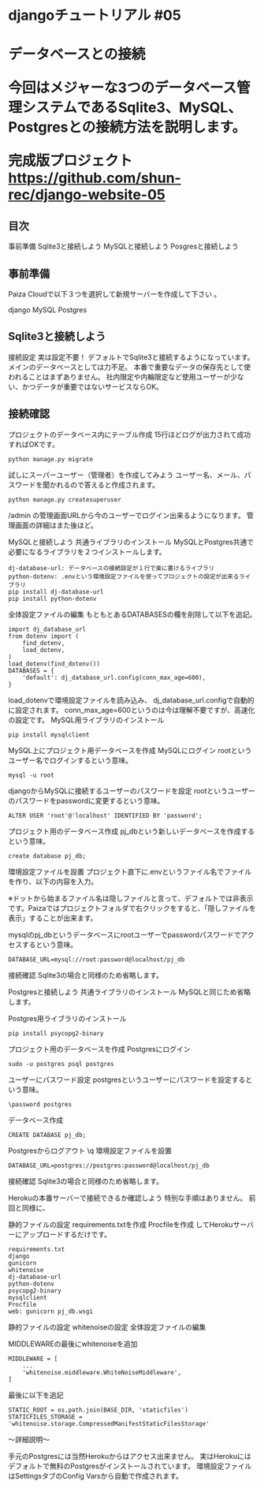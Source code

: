 <h1>djangoチュートリアル #05<h1>
データベースとの接続

今回はメジャーな3つのデータベース管理システムであるSqlite3、MySQL、Postgresとの接続方法を説明します。

完成版プロジェクト
https://github.com/shun-rec/django-website-05
  
  
<h2> 目次</h2>
事前準備
Sqlite3と接続しよう
MySQLと接続しよう
Posgresと接続しよう
  
  
<h2> 事前準備</h2>
Paiza Cloudで以下３つを選択して新規サーバーを作成して下さい 。

django
MySQL
Postgres
  

<h2>Sqlite3と接続しよう</h2>
接続設定
実は設定不要！
デフォルトでSqlite3と接続するようになっています。
メインのデータベースとしては力不足。
本番で重要なデータの保存先として使われることはまずありません。
社内限定や内輪限定など使用ユーザーが少ない、かつデータが重要ではないサービスならOK。

  <h2>接続確認</h2>
プロジェクトのデータベース内にテーブル作成
15行ほどログが出力されて成功すればOKです。

```
python manage.py migrate
```
  
試しにスーパーユーザー（管理者）を作成してみよう
ユーザー名、メール、パスワードを聞かれるので答えると作成されます。
```
python manage.py createsuperuser
```
/admin の管理画面URLから今のユーザーでログイン出来るようになります。
管理画面の詳細はまた後ほど。

MySQLと接続しよう
共通ライブラリのインストール
MySQLとPostgres共通で必要になるライブラリを２つインストールします。

```
dj-database-url: データベースの接続設定が１行で楽に書けるライブラリ
python-dotenv: .envという環境設定ファイルを使ってプロジェクトの設定が出来るライブラリ
pip install dj-database-url
pip install python-dotenv
```
全体設定ファイルの編集
もともとあるDATABASESの欄を削除して以下を追記。

```
import dj_database_url
from dotenv import (
    find_dotenv,
    load_dotenv,
)
load_dotenv(find_dotenv())
DATABASES = {
    'default': dj_database_url.config(conn_max_age=600),
}
```
load_dotenvで環境設定ファイルを読み込み、
dj_database_url.configで自動的に設定されます。
conn_max_age=600というのは今は理解不要ですが、高速化の設定です。
MySQL用ライブラリのインストール
```
pip install mysqlclient
```
MySQL上にプロジェクト用データベースを作成
MySQLにログイン
rootというユーザー名でログインするという意味。

```
mysql -u root
```
djangoからMySQLに接続するユーザーのパスワードを設定
rootというユーザーのパスワードをpasswordに変更するという意味。

```
ALTER USER 'root'@'localhost' IDENTIFIED BY 'password';
```
  
プロジェクト用のデータベース作成
pj_dbという新しいデータベースを作成するという意味。

  ```
create database pj_db;
  ```
環境設定ファイルを設置
プロジェクト直下に.envというファイル名でファイルを作り、以下の内容を入力。

※ドットから始まるファイル名は隠しファイルと言って、デフォルトでは非表示です。Paizaではプロジェクトフォルダで右クリックをすると、「隠しファイルを表示」することが出来ます。

mysqlのpj_dbというデータベースにrootユーザーでpasswordパスワードでアクセスするという意味。

  ```
DATABASE_URL=mysql://root:password@localhost/pj_db
  ```
  
接続確認
Sqlite3の場合と同様のため省略します。

Postgresと接続しよう
共通ライブラリのインストール
MySQLと同じため省略します。

Postgres用ライブラリのインストール
  ```
pip install psycopg2-binary
  ```
プロジェクト用のデータベースを作成
Postgresにログイン
  ```
sudo -u postgres psql postgres
  ```
ユーザーにパスワード設定
postgresというユーザーにパスワードを設定するという意味。

  ```
\password postgres
  ```
データベース作成
  ```
CREATE DATABASE pj_db;
  ```
Postgresからログアウト
\q
環境設定ファイルを設置
  ```
DATABASE_URL=postgres://postgres:password@localhost/pj_db
  ```
接続確認
Sqlite3の場合と同様のため省略します。

Herokuの本番サーバーで接続できるか確認しよう
特別な手順はありません。
前回と同様に、

静的ファイルの設定
requirements.txtを作成
Procfileを作成
してHerokuサーバーにアップロードするだけです。
```
requirements.txt
django
gunicorn
whitenoise
dj-database-url
python-dotenv
psycopg2-binary
mysqlclient
Procfile
web: gunicorn pj_db.wsgi
  ```
静的ファイルの設定
whitenoiseの設定
全体設定ファイルの編集

MIDDLEWAREの最後にwhitenoiseを追加
```
MIDDLEWARE = [
    ...
    'whitenoise.middleware.WhiteNoiseMiddleware',
]
  ```
最後に以下を追記

  ```
STATIC_ROOT = os.path.join(BASE_DIR, 'staticfiles')
STATICFILES_STORAGE = 'whitenoise.storage.CompressedManifestStaticFilesStorage'
  ```
〜詳細説明〜

手元のPostgresには当然Herokuからはアクセス出来ません。
実はHerokuにはデフォルトで無料のPostgresがインストールされています。
環境設定ファイルはSettingsタブのConfig Varsから自動で作成されます。
